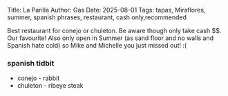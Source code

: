 Title: La Parilla
Author: Gas
Date: 2025-08-01
Tags: tapas, Miraflores, summer, spanish phrases, restaurant, cash only,recommended

Best restaurant for conejo or chuleton. Be aware though only take cash
$$. Our favourite!
Also only open in Summer (as sand floor and no walls and Spanish hate
cold) so Mike and Michelle you just missed out! :(

### spanish tidbit
<!-- end-of-preview -->
- conejo - rabbit
- chuleton - ribeye steak

